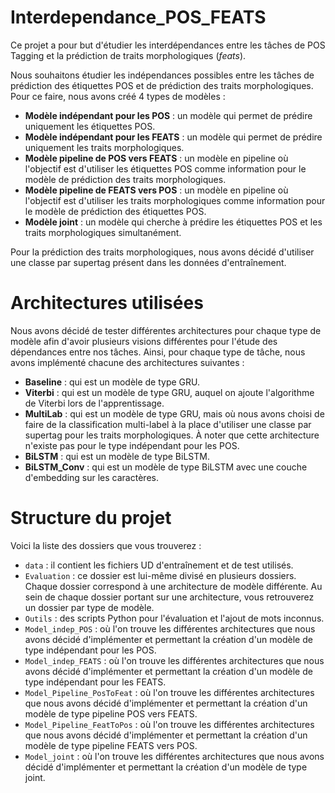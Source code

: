 # Interdependance_POS_FEATS
Ce projet a pour but d'étudier les interdépendances entre les tâches de POS Tagging et la prédiction de traits morphologiques (_feats_).

Nous souhaitons étudier les indépendances possibles entre les tâches de prédiction des étiquettes POS et de prédiction des traits morphologiques. Pour ce faire, nous avons créé 4 types de modèles :
- **Modèle indépendant pour les POS** : un modèle qui permet de prédire uniquement les étiquettes POS.
- **Modèle indépendant pour les FEATS** : un modèle qui permet de prédire uniquement les traits morphologiques.
- **Modèle pipeline de POS vers FEATS** : un modèle en pipeline où l'objectif est d'utiliser les étiquettes POS comme information pour le modèle de prédiction des traits morphologiques.
- **Modèle pipeline de FEATS vers POS** : un modèle en pipeline où l'objectif est d'utiliser les traits morphologiques comme information pour le modèle de prédiction des étiquettes POS.
- **Modèle joint** : un modèle qui cherche à prédire les étiquettes POS et les traits morphologiques simultanément.

Pour la prédiction des traits morphologiques, nous avons décidé d'utiliser une classe par supertag présent dans les données d'entraînement.

# Architectures utilisées

Nous avons décidé de tester différentes architectures pour chaque type de modèle afin d'avoir plusieurs visions différentes pour l'étude des dépendances entre nos tâches. Ainsi, pour chaque type de tâche, nous avons implémenté chacune des architectures suivantes :
- **Baseline** : qui est un modèle de type GRU.
- **Viterbi** : qui est un modèle de type GRU, auquel on ajoute l'algorithme de Viterbi lors de l'apprentissage.
- **MultiLab** : qui est un modèle de type GRU, mais où nous avons choisi de faire de la classification multi-label à la place d'utiliser une classe par supertag pour les traits morphologiques. À noter que cette architecture n'existe pas pour le type indépendant pour les POS.
- **BiLSTM** : qui est un modèle de type BiLSTM.
- **BiLSTM_Conv** : qui est un modèle de type BiLSTM avec une couche d'embedding sur les caractères.

# Structure du projet

Voici la liste des dossiers que vous trouverez :
- `data` : il contient les fichiers UD d'entraînement et de test utilisés.
- `Evaluation` : ce dossier est lui-même divisé en plusieurs dossiers. Chaque dossier correspond à une architecture de modèle différente. Au sein de chaque dossier portant sur une architecture, vous retrouverez un dossier par type de modèle.
- `Outils` : des scripts Python pour l'évaluation et l'ajout de mots inconnus.
- `Model_indep_POS` : où l'on trouve les différentes architectures que nous avons décidé d'implémenter et permettant la création d'un modèle de type indépendant pour les POS.
- `Model_indep_FEATS` : où l'on trouve les différentes architectures que nous avons décidé d'implémenter et permettant la création d'un modèle de type indépendant pour les FEATS.
- `Model_Pipeline_PosToFeat` : où l'on trouve les différentes architectures que nous avons décidé d'implémenter et permettant la création d'un modèle de type pipeline POS vers FEATS.
- `Model_Pipeline_FeatToPos` : où l'on trouve les différentes architectures que nous avons décidé d'implémenter et permettant la création d'un modèle de type pipeline FEATS vers POS.
- `Model_joint` : où l'on trouve les différentes architectures que nous avons décidé d'implémenter et permettant la création d'un modèle de type joint.

